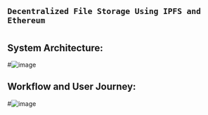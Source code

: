 ## ``` Decentralized File Storage Using IPFS and Ethereum ```

#

## System Architecture:
#![image](https://user-images.githubusercontent.com/86140201/145105138-1361c20e-8240-4877-8255-04bad286e71b.png)


## Workflow and User Journey:
#![image](https://user-images.githubusercontent.com/86140201/145106641-326305f2-bc72-4125-a6b8-686b851dc00f.png)
